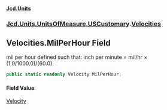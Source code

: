 #### [Jcd.Units](index.md 'index')

### [Jcd.Units.UnitsOfMeasure.USCustomary](Jcd.Units.UnitsOfMeasure.USCustomary.md 'Jcd.Units.UnitsOfMeasure.USCustomary').[Velocities](Velocities.md 'Jcd.Units.UnitsOfMeasure.USCustomary.Velocities')

## Velocities.MilPerHour Field

mil per hour defined such that: inch per minute = mil/hr × (1.0/1000.0)/(60.0).

```csharp
public static readonly Velocity MilPerHour;
```

#### Field Value

[Velocity](Velocity.md 'Jcd.Units.UnitTypes.Velocity')